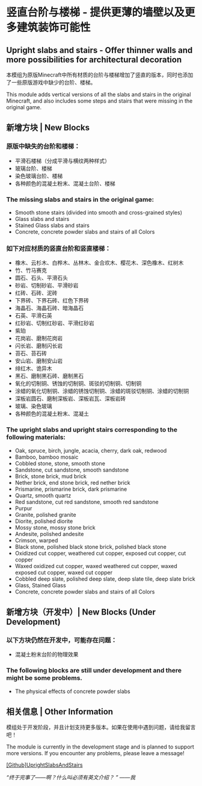 # 竖直台阶与楼梯 - 提供更薄的墙壁以及更多建筑装饰可能性

## Upright slabs and stairs - Offer thinner walls and more possibilities for architectural decoration

本模组为原版Minecraft中所有材质的台阶与楼梯增加了竖直的版本，同时也添加了一些原版游戏中缺少的台阶、楼梯。

This module adds vertical versions of all the slabs and stairs in the original Minecraft, and also includes some steps and stairs that were missing in the original game. 

## 新增方块 | New Blocks

### 原版中缺失的台阶和楼梯：

- 平滑石楼梯（分成平滑与横纹两种样式）
- 玻璃台阶、楼梯
- 染色玻璃台阶、楼梯
- 各种颜色的混凝土粉末、混凝土台阶、楼梯

### The missing slabs and stairs in the original game:

- Smooth stone stairs (divided into smooth and cross-grained styles)
- Glass slabs and stairs
- Stained Glass slabs and stairs
- Concrete, concrete powder slabs and stairs of all Colors

### 如下对应材质的竖直台阶和竖直楼梯：

- 橡木、云杉木、白桦木、丛林木、金合欢木、樱花木、深色橡木、红树木
- 竹、竹马赛克
- 圆石、石头、平滑石头
- 砂岩、切制砂岩、平滑砂岩
- 红砖、石砖、泥砖
- 下界砖、下界石砖、红色下界砖
- 海晶石、海晶石砖、暗海晶石
- 石英、平滑石英
- 红砂岩、切制红砂岩、平滑红砂岩
- 紫珀
- 花岗岩、磨制花岗岩
- 闪长岩、磨制闪长岩
- 苔石、苔石砖
- 安山岩、磨制安山岩
- 绯红木、诡异木
- 黑石、磨制黑石砖、磨制黑石
- 氧化的切制铜、锈蚀的切制铜、斑驳的切制铜、切制铜
- 涂蜡的氧化切制铜、涂蜡的锈蚀切制铜、涂蜡的斑驳切制铜、涂蜡的切制铜
- 深板岩圆石、磨制深板岩、深板岩瓦、深板岩砖
- 玻璃、染色玻璃
- 各种颜色的混凝土粉末、混凝土

### The upright slabs and upright stairs corresponding to the following materials:

- Oak, spruce, birch, jungle, acacia, cherry, dark oak, redwood
- Bamboo, bamboo mosaic
- Cobbled stone, stone, smooth stone
- Sandstone, cut sandstone, smooth sandstone
- Brick, stone brick, mud brick
- Nether brick, end stone brick, red nether brick
- Prismarine, prismarine brick, dark prismarine
- Quartz, smooth quartz
- Red sandstone, cut red sandstone, smooth red sandstone
- Purpur
- Granite, polished granite
- Diorite, polished diorite
- Mossy stone, mossy stone brick
- Andesite, polished andesite
- Crimson, warped
- Black stone, polished black stone brick, polished black stone
- Oxidized cut copper, weathered cut copper, exposed cut copper, cut copper
- Waxed oxidized cut copper, waxed weathered cut copper, waxed exposed cut copper, waxed cut copper
- Cobbled deep slate, polished deep slate, deep slate tile, deep slate brick
- Glass, Stained Glass
- Concrete, concrete powder slabs and stairs of all Colors

## 新增方块（开发中）| New Blocks (Under Development)

### 以下方块仍然在开发中，可能存在问题：

- 混凝土粉末台阶的物理效果

### The following blocks are still under development and there might be some problems.

- The physical effects of concrete powder slabs

## 相关信息 | Other Information

模组处于开发阶段，并且计划支持更多版本。如果在使用中遇到问题，请给我留言吧！

The module is currently in the development stage and is planned to support more versions. If you encounter any problems, please leave a message!

[[Github]UprightSlabsAndStairs](https://github.com/AutoSecre000/UprightSlabsAndStairs)

*“终于完事了——啊？什么叫必须有英文介绍？ ” ——我*